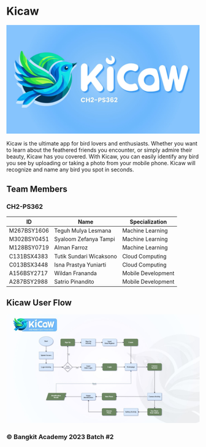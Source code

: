 # Kicaw

![Kicaw](https://github.com/kicaw-app/.github/blob/71a84d4ae734782f7ac2d25b514903e4e5e46901/assets/Kicaw%20(1).jpg)


Kicaw is the ultimate app for bird lovers and enthusiasts. Whether you want to learn about the feathered friends you encounter, or simply admire their beauty, Kicaw has you covered. With Kicaw, you can easily identify any bird you see by uploading or taking a photo from your mobile phone. Kicaw will recognize and name any bird you spot in seconds.

## Team Members

### CH2-PS362

| ID          | Name                            | Specialization     |
| ----------- | ------------------------------- | ------------------ |
| M267BSY1606 | Teguh Mulya Lesmana             | Machine Learning   |
| M302BSY0451 | Syaloom Zefanya Tampi           | Machine Learning   |
| M128BSY0719 | Alman Farroz                    | Machine Learning   |
| C131BSX4383 | Tutik Sundari Wicaksono         | Cloud Computing    |
| C013BSX3448 | Isna Prastya Yuniarti           | Cloud Computing    |
| A156BSY2717 | Wildan Frananda                 | Mobile Development |
| A287BSY2988 | Satrio Pinandito                | Mobile Development |

## Kicaw User Flow

![Kicaw User Flow](https://github.com/kicaw-app/.github/blob/15115cfa911a9759721e6ab05e3366fcf3cacf60/assets/Kicaw%20(3).jpg)

### &copy; Bangkit Academy 2023 Batch #2
